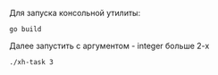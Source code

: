 Для запуска консольной утилиты:

`go build`

Далее запустить с аргументом - integer больше 2-х

`./xh-task 3`